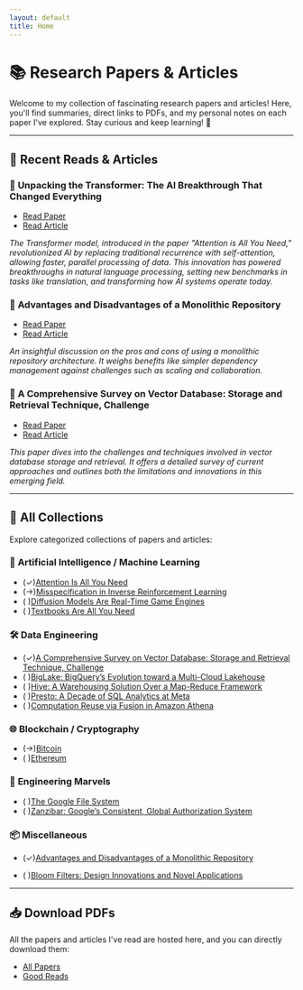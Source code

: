```yaml
---
layout: default
title: Home
---
```


# 📚 Research Papers & Articles

Welcome to my collection of fascinating research papers and articles! Here, you'll find summaries, direct links to PDFs, and my personal notes on each paper I've explored. Stay curious and keep learning! 🌟

---

## 🧠 **Recent Reads & Articles**

### 📝 **Unpacking the Transformer: The AI Breakthrough That Changed Everything**
   - [Read Paper](./assets/papers/ai/attention_is_all_you_need.pdf)
   - [Read Article](./_posts/2024-11-15-introduction-to-transformers.md)

   _The Transformer model, introduced in the paper "Attention is All You Need," revolutionized AI by replacing traditional recurrence with self-attention, allowing faster, parallel processing of data. This innovation has powered breakthroughs in natural language processing, setting new benchmarks in tasks like translation, and transforming how AI systems operate today._

### 📝 **Advantages and Disadvantages of a Monolithic Repository**
   - [Read Paper](./assets/papers/misc/advantage_and_disadvantages_of_a_monolithic_repository.pdf)
   - [Read Article](./_posts/2024-09-08-advantages-disadvantages-monolithic-repo.md)

   _An insightful discussion on the pros and cons of using a monolithic repository architecture. It weighs benefits like simpler dependency management against challenges such as scaling and collaboration._

### 📄 **A Comprehensive Survey on Vector Database: Storage and Retrieval Technique, Challenge**
   - [Read Paper](./assets/papers/data_engineering/a_comprehensive_survey_on_vector_database_storage_and_retrieval_technique_challenge.pdf)
   - [Read Article](./_posts/2024-07-04-comprehensive-survey-on-vector-database.md)

   _This paper dives into the challenges and techniques involved in vector database storage and retrieval. It offers a detailed survey of current approaches and outlines both the limitations and innovations in this emerging field._


---

## 📑 **All Collections**
Explore categorized collections of papers and articles:

### 🔬 **Artificial Intelligence / Machine Learning**
- (✓)[Attention Is All You Need](./assets/papers/ai/attention_is_all_you_need.pdf)
- (→)[Misspecification in Inverse Reinforcement Learning](./assets/papers/ai/misspecification_in_inverse_reinforcement_learning.pdf)
- ( )[Diffusion Models Are Real-Time Game Engines](./assets/papers/ai/diffusion_models_are_real_time_game_engines.pdf)
- ( )[Textbooks Are All You Need](./assets/papers/ai/textbooks_are_all_you_need.pdf)

### 🛠 **Data Engineering**
- (✓)[A Comprehensive Survey on Vector Database: Storage and Retrieval Technique, Challenge](./assets/papers/data_engineering/a_comprehensive_survey_on_vector_database_storage_and_retrieval_technique_challenge.pdf)
- ( )[BigLake: BigQuery’s Evolution toward a Multi-Cloud Lakehouse](./assets/papers/data_engineering/biglake_bigquery_s_evolution_toward_a_multi_cloud_lakehouse.pdf)
- ( )[Hive: A Warehousing Solution Over a Map-Reduce Framework](./assets/papers/data_engineering/hive_a_warehousing_solution_over_a_map_reduce_framework.pdf)
- ( )[Presto: A Decade of SQL Analytics at Meta](./assets/papers/data_engineering/presto_a_decade_of_sql_analytics_at_meta.pdf)
- ( )[Computation Reuse via Fusion in Amazon Athena](./assets/papers/data_engineering/computation_reuse_via_fusion_in_amazon_athena.pdf)

### 🌐 **Blockchain / Cryptography**
- (→)[Bitcoin](./assets/papers/web3/bitcoin.pdf)
- ( )[Ethereum](./assets/goodreads/ethereum.pdf)

### 🚀 **Engineering Marvels**
- ( )[The Google File System](./assets/papers/marvels/the_google_file_system.pdf)
- ( )[Zanzibar: Google’s Consistent, Global Authorization System](./assets/papers/marvels/zanzibar_google's_consistent,_global_authorization_system.pdf)

### 📦 **Miscellaneous**
- (✓)[Advantages and Disadvantages of a Monolithic Repository](./assets/papers/misc/advantage_and_disadvantages_of_a_monolithic_repository.pdf)

- ( )[Bloom Filters: Design Innovations and Novel Applications](./assets/papers/misc/bloom_filters_design_innovations_and_novel_applications.pdf)


---

## 📥 **Download PDFs**
All the papers and articles I've read are hosted here, and you can directly download them:

- [All Papers](https://github.com/legendary-acp/papershelf/tree/main/assets/papers)
- [Good Reads](https://github.com/legendary-acp/papershelf/tree/main/assets/goodreads)